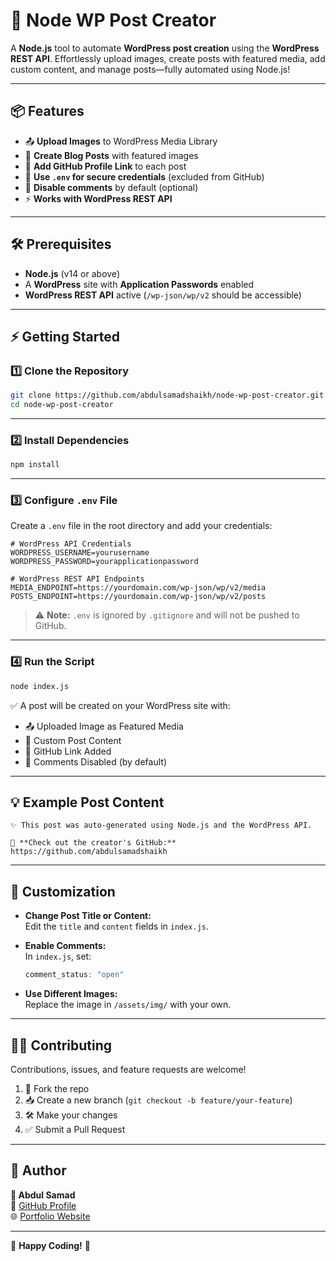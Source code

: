 
# 🚀 Node WP Post Creator

A **Node.js** tool to automate **WordPress post creation** using the **WordPress REST API**. Effortlessly upload images, create posts with featured media, add custom content, and manage posts—fully automated using Node.js!

---

## 📦 Features

- 📤 **Upload Images** to WordPress Media Library
- 📝 **Create Blog Posts** with featured images
- 🔗 **Add GitHub Profile Link** to each post
- 🔐 **Use `.env` for secure credentials** (excluded from GitHub)
- 🚫 **Disable comments** by default (optional)
- ⚡ **Works with WordPress REST API**

---

## 🛠️ Prerequisites

- **Node.js** (v14 or above)
- A **WordPress** site with **Application Passwords** enabled
- **WordPress REST API** active (`/wp-json/wp/v2` should be accessible)

---

## ⚡ Getting Started

### 1️⃣ **Clone the Repository**

```bash
git clone https://github.com/abdulsamadshaikh/node-wp-post-creator.git
cd node-wp-post-creator
```

---

### 2️⃣ **Install Dependencies**

```bash
npm install
```

---

### 3️⃣ **Configure `.env` File**

Create a `.env` file in the root directory and add your credentials:

```env
# WordPress API Credentials
WORDPRESS_USERNAME=yourusername
WORDPRESS_PASSWORD=yourapplicationpassword

# WordPress REST API Endpoints
MEDIA_ENDPOINT=https://yourdomain.com/wp-json/wp/v2/media
POSTS_ENDPOINT=https://yourdomain.com/wp-json/wp/v2/posts
```

> ⚠️ **Note:** `.env` is ignored by `.gitignore` and will not be pushed to GitHub.

---

### 4️⃣ **Run the Script**

```bash
node index.js
```

✅ A post will be created on your WordPress site with:

- 📤 Uploaded Image as Featured Media  
- 📝 Custom Post Content  
- 🔗 GitHub Link Added  
- 🚫 Comments Disabled (by default)

---

## 💡 Example Post Content

```
✨ This post was auto-generated using Node.js and the WordPress API.

🔗 **Check out the creator's GitHub:** https://github.com/abdulsamadshaikh
```
---

## 📖 Customization

- **Change Post Title or Content:**  
  Edit the `title` and `content` fields in `index.js`.

- **Enable Comments:**  
  In `index.js`, set:

  ```javascript
  comment_status: "open"
  ```

- **Use Different Images:**  
  Replace the image in `/assets/img/` with your own.

---

## 🧑‍💻 Contributing

Contributions, issues, and feature requests are welcome!

1. 🍴 Fork the repo  
2. 📥 Create a new branch (`git checkout -b feature/your-feature`)  
3. 🛠️ Make your changes  
4. ✅ Submit a Pull Request

---

## 📧 Author

**👤 Abdul Samad**  
🔗 [GitHub Profile](https://github.com/abdulsamadshaikh)  
🌐 [Portfolio Website](https://getabdulsamad.com)

---

🚀 **Happy Coding!** 🎉
